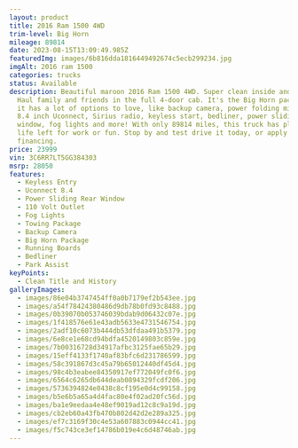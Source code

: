 ```yaml
---
layout: product
title: 2016 Ram 1500 4WD
trim-level: Big Horn
mileage: 89814
date: 2023-08-15T13:09:49.985Z
featuredImg: images/6b816dda1816449492674c5ecb299234.jpg
imgAlt: 2016 ram 1500
categories: trucks
status: Available
description: Beautiful maroon 2016 Ram 1500 4WD. Super clean inside and out.
  Haul family and friends in the full 4-door cab. It's the Big Horn packages, so
  it has a lot of options to love, like backup camera, power folding mirrors,
  8.4 inch Uconnect, Sirius radio, keyless start, bedliner, power sliding rear
  window, fog lights and more! With only 89814 miles, this truck has plenty of
  life left for work or fun. Stop by and test drive it today, or apply for
  financing.
price: 23999
vin: 3C6RR7LT5GG384303
msrp: 28050
features:
  - Keyless Entry
  - Uconnect 8.4
  - Power Sliding Rear Window
  - 110 Volt Outlet
  - Fog Lights
  - Towing Package
  - Backup Camera
  - Big Horn Package
  - Running Boards
  - Bedliner
  - Park Assist
keyPoints:
  - Clean Title and History
galleryImages:
  - images/86e04b3747454ff0a0b7179ef2b543ee.jpg
  - images/a54f78424380486d9db78b0fd93c8488.jpg
  - images/0b39070b053746039bdab9d06432c07e.jpg
  - images/1f418576e61e43adb5633e4731546754.jpg
  - images/2adf10c6073b444db53dfdaa491b5379.jpg
  - images/6e8ce1e68cd94bdfa4520149803c859e.jpg
  - images/7b00316728d34917afbc3125fae65b29.jpg
  - images/15eff4133f1740af83bfc6d231786599.jpg
  - images/58c391867d3c45a79b65012440df45d4.jpg
  - images/98c4b3eabee84350917ef772049fc0f6.jpg
  - images/6564c6265db644deab0894329fcdf206.jpg
  - images/5736394824e0438c8cf195e0d4c99158.jpg
  - images/b5e6b5a65a4d4fac80e4f02ad20fc56d.jpg
  - images/ba1e9eedaa4e48ef9019ad12c8c9a19d.jpg
  - images/cb2eb60a43fb470b802d42d2e289a325.jpg
  - images/ef7c3169f30c4e53a607883c0944cc41.jpg
  - images/f5c743ce3ef14786b019e4c6d48746ab.jpg
---
```

